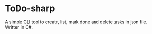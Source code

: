 # ToDo-sharp

A simple CLI tool to create, list, mark done and delete tasks in json file. Written in C#. 